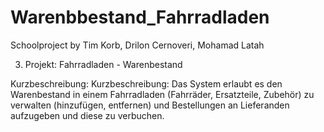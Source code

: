 # Warenbbestand_Fahrradladen
Schoolproject by Tim Korb, Drilon Cernoveri, Mohamad Latah

3. Projekt: Fahrradladen - Warenbestand

  Kurzbeschreibung: Kurzbeschreibung: Das System erlaubt es den Warenbestand in einem Fahrradladen (Fahrräder, Ersatzteile, Zubehör) zu verwalten (hinzufügen, entfernen)
  und Bestellungen an Lieferanden aufzugeben und diese zu verbuchen.

